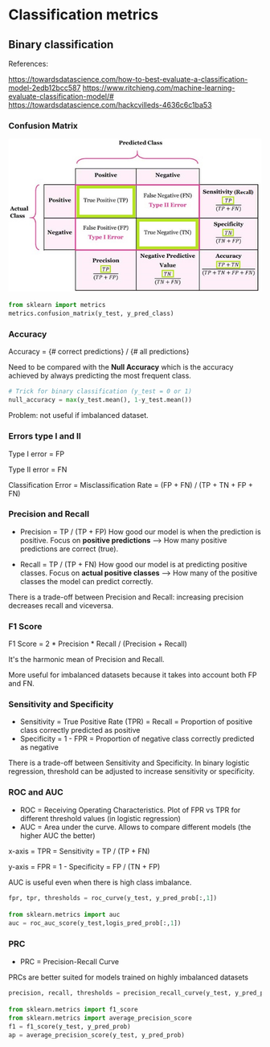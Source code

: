 # Classification metrics

## Binary classification
References:

https://towardsdatascience.com/how-to-best-evaluate-a-classification-model-2edb12bcc587
https://www.ritchieng.com/machine-learning-evaluate-classification-model/#
https://towardsdatascience.com/hackcvilleds-4636c6c1ba53

### Confusion Matrix
![Confusion Matrix](/Assets/confusion_matrix_metrics.png)

```python
from sklearn import metrics
metrics.confusion_matrix(y_test, y_pred_class)
```
### Accuracy
Accuracy = {# correct predictions} / {# all predictions}

Need to be compared with the **Null Accuracy** which is the accuracy achieved by always predicting the most frequent class.

```python
# Trick for binary classification (y_test = 0 or 1)
null_accuracy = max(y_test.mean(), 1-y_test.mean())
```

Problem: not useful if imbalanced dataset.

### Errors type I and II
Type I error = FP

Type II error = FN

Classification Error = Misclassification Rate = (FP + FN) / (TP + TN + FP + FN)

### Precision and Recall

- Precision = TP / (TP + FP)
  How good our model is when the prediction is positive.
  Focus on **positive predictions** --> How many positive predictions are correct (true).

- Recall = TP / (TP + FN)
  How good our model is at predicting positive classes.
  Focus on **actual positive classes** --> How many of the positive classes the model can predict correctly.
  
There is a trade-off between Precision and Recall: increasing precision decreases recall and viceversa.

### F1 Score
F1 Score = 2 * Precision * Recall / (Precision + Recall)

It's the harmonic mean of Precision and Recall.

More useful for imbalanced datasets because it takes into account both FP and FN.

### Sensitivity and Specificity

- Sensitivity = True Positive Rate (TPR) = Recall = Proportion of positive class correctly predicted as positive
- Specificity = 1 - FPR = Proportion of negative class correctly predicted as negative

There is a trade-off between Sensitivity and Specificity. In binary logistic regression, threshold can be adjusted to increase sensitivity or specificity.

### ROC and AUC

- ROC = Receiving Operating Characteristics. Plot of FPR vs TPR for different threshold values (in logistic regression)
- AUC = Area under the curve. Allows to compare different models (the higher AUC the better)

x-axis = TPR = Sensitivity = TP / (TP + FN)

y-axis = FPR = 1 - Specificity = FP / (TN + FP)

AUC is useful even when there is high class imbalance.

```python
fpr, tpr, thresholds = roc_curve(y_test, y_pred_prob[:,1])

from sklearn.metrics import auc
auc = roc_auc_score(y_test,logis_pred_prob[:,1])
```

### PRC

- PRC = Precision-Recall Curve

PRCs are better suited for models trained on highly imbalanced datasets

```python
precision, recall, thresholds = precision_recall_curve(y_test, y_pred_prob[:,1])

from sklearn.metrics import f1_score
from sklearn.metrics import average_precision_score
f1 = f1_score(y_test, y_pred_prob)
ap = average_precision_score(y_test, y_pred_prob)
```
